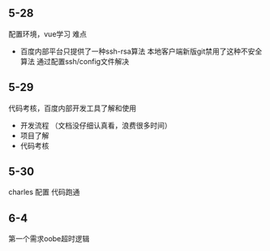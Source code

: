 ## 5-28

配置环境，vue学习
难点

- 百度内部平台只提供了一种ssh-rsa算法
  本地客户端新版git禁用了这种不安全算法
  通过配置ssh/config文件解决

## 5-29

代码考核，百度内部开发工具了解和使用

- 开发流程 （文档没仔细认真看，浪费很多时间）
- 项目了解
- 代码考核

## 5-30

charles 配置 代码跑通

## 6-4
第一个需求oobe超时逻辑

